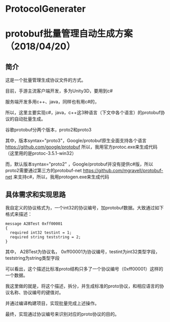 # ProtocolGenerater

protobuf批量管理自动生成方案（2018/04/20）
================================================
简介
-------------------------------------------
这是一个批量管理生成协议文件的方式。

目前，手游主流客户端开发，多为Unity3D，要用到c# 

服务端开发多用c++、java，同样也有用c#的，

所以，这里主要实现c#，java，c++这3种语言（下文中各个语言）的protobuf协议的自动批量生成。

谷歌protobuf分两个版本，proto2和proto3 

其中，版本syntax="proto3"，Google/protobuf原生全面支持各个语言 https://github.com/google/protobuf 
所以，我用官方protoc.exe来生成代码（这里用的是protoc-3.5.1-win32）

而，默认版本syntax="proto2" ，Google/protobuf并没有提供c#版，所以proto2需要通过第三方的protobuf-net https://github.com/mgravell/protobuf-net 来支持c#，所以，我用protogen.exe来生成代码


具体需求和实现思路
--------------------------------------
我自定义的协议格式为，一个int32的协议编号，加protobuf数据。大致通过如下格式来描述：

	message A2BTest 0xff00001
	{
	  required int32 testint = 1;
	  required string teststring = 2;
	}

其中， A2BTest为协议名， 0xff00001为协议编号，testint为int32类型字段，teststring为string类型字段

可以看出，这个描述比标准proto结构只多了一个协议编号（0xff00001）这样的一个数据。

我这里做的就是，将这个描述，拆分，并生成标准的proto协议，和相应语言的协议名称、协议编号的键值对。

并通过编译构建项目，实现批量完成上述操作。

最终，实现通过协议编号来识别对应的proto协议的目的。




